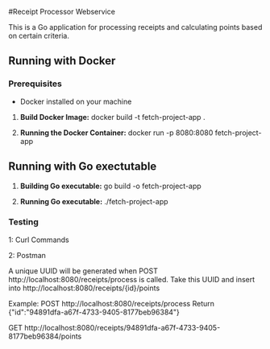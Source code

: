 #Receipt Processor Webservice

This is a Go application for processing receipts and calculating points based on certain criteria.

## Running with Docker
### Prerequisites
- Docker installed on your machine

1. **Build Docker Image:**
docker build -t fetch-project-app .

2. **Running the Docker Container:**
docker run -p 8080:8080 fetch-project-app

## Running with Go exectutable 

1. **Building Go executable:**
   go build -o fetch-project-app
   
2. **Running Go executable:**
   ./fetch-project-app

### Testing
1: Curl Commands

2: Postman

A unique UUID will be generated when POST http://localhost:8080/receipts/process is called.
Take this UUID and insert into http://localhost:8080/receipts/{id}/points

Example:
POST http://localhost:8080/receipts/process
Return
{"id":"94891dfa-a67f-4733-9405-8177beb96384"}

GET http://localhost:8080/receipts/94891dfa-a67f-4733-9405-8177beb96384/points
